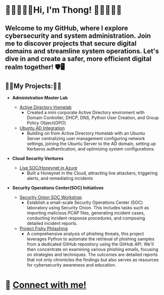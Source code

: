 <h1>🔹🔷😀🙋‍♂️Hi, I'm Thong! 🙋‍♂️😀🔷🔹<br/></h1>
<h2>Welcome to my GitHub, where I explore cybersecurity and system administration. Join me to discover projects that secure digital domains and streamline system operations. Let's dive in and create a safer, more efficient digital realm together! 🛡️🖥️</h2>

<h2>👨‍💻My Projects:👨‍💻</h2>


- <b>**Administration Master Lab**</b>
  - [Active Directory Homelab](https://github.com/Thuynh808/Active-Directory-Homelab)
    - Created a mini corporate Active Directory enviroment with Domain Controller, DHCP, DNS, Python User Creation, and Group Policy Object(GPO)
  - [Ubuntu AD Integration](https://github.com/Thuynh808/Ubuntu-AD-Integration)
    - Building on from Active Directory Homelab with an Ubuntu Server centralizing user management configuring network settings, joining the Ubuntu Server to the AD domain, setting up Kerberos authentication, and optimizing system configurations.
      
- <b>**Cloud Security Ventures**</b>
  - [Live SOC/Honeynet in Azure](https://github.com/Thuynh808/Cloud-SOC)
    - Built a Honeynet in the Cloud, attracting live attackers, triggering alerts, and remediating incidents

- <b>**Security Operations Center(SOC) Initiatives**</b>
  - [Security Onion SOC Workshop](https://github.com/Thuynh808/Security-Onion-SOC-Workshop)
    - Establish a small-scale Security Operations Center (SOC) laboratory using Security Onion. This includes tasks such as importing malicious PCAP files, generating incident cases, conducting incident response procedures, and composing detailed incident reports.
  - [Project Fishy Phiisshing](https://github.com/Thuynh808/FishyPhiisshing)
    - A comprehensive analysis of phishing threats, this project leverages Python to automate the retrieval of phishing samples from a dedicated GitHub repository using the GitHub API. We'll then concentrate on examining various phishing emails, focusing on strategies and techniques. The outcomes are detailed reports that not only chronicles the findings but also serves as resources for cybersecurity awareness and education.

<h1> 🤳 <a href="https://www.linkedin.com/in/Thuynh808/">Connect with me!</a>

